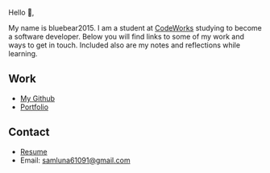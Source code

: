 Hello 👋, 

My name is bluebear2015. I am a student at [CodeWorks](https://boisecodeworks.com) studying to become a software developer. Below you will find links to some of my work and ways to get in touch. Included also are my notes and reflections while learning. 

## Work

* [My Github](https://github.com/bluebear2015)
* [Portfolio](https://bluebear2015.github.io/)

## Contact

* [Resume](https://bluebear2015.github.io/resume)
* Email: samluna61091@gmail.com
